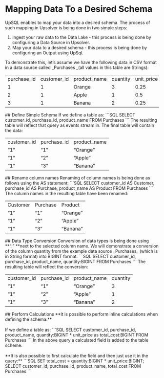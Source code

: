 # Mapping Data To a Desired Schema

UpSQL enables to map your data into a desired schema. The process of such mapping in Upsolver is being done in two simple steps:

1. Ingest your raw data to the Data Lake - this process is being done by configuring a Data Source in Upsolver.
2. Map your data to a desired schema - this process is being done by configuring an Output using UpSql.

To demonstrate this, let’s assume we have the following data in CSV format in a data source called _Purchases _(all values in this table are Strings):
<table>
  <tr>
   <td>purchase_id
   </td>
   <td>customer_id
   </td>
   <td>product_name
   </td>
   <td>quantity
   </td>
   <td>unit_price
   </td>
  </tr>
  <tr>
   <td>1
   </td>
   <td>1
   </td>
   <td>Orange
   </td>
   <td>3
   </td>
   <td>0.25
   </td>
  </tr>
  <tr>
   <td>2
   </td>
   <td>1
   </td>
   <td>Apple
   </td>
   <td>1
   </td>
   <td>0.5
   </td>
  </tr>
  <tr>
   <td>3
   </td>
   <td>1
   </td>
   <td>Banana
   </td>
   <td>2
   </td>
   <td>0.25
   </td>
  </tr>
</table>
## Define Simple Schema
If we define a table as:
```SQL
SELECT customer_id, purchase_id, product_name
FROM Purchases
```
The resulting table will reflect that query as events stream in. The final table will contain the data:
<table>
  <tr>
   <td>customer_id
   </td>
   <td>purchase_id
   </td>
   <td>product_name
   </td>
  </tr>
  <tr>
   <td>“1”
   </td>
   <td>“1”
   </td>
   <td>“Orange”
   </td>
  </tr>
  <tr>
   <td>“1”
   </td>
   <td>“2”
   </td>
   <td>“Apple”
   </td>
  </tr>
  <tr>
   <td>“1”
   </td>
   <td>“3”
   </td>
   <td>“Banana”
   </td>
  </tr>
</table>
## Rename column names
Renaming of column names is being done as follows using the AS statement:
```SQL
SELECT customer_id AS Customer, purchase_id AS Purchase, product_name AS Product
FROM Purchases
```
The column names in the resulting table have been renamed:
<table>
  <tr>
   <td>Customer
   </td>
   <td>Purchase
   </td>
   <td>Product
   </td>
  </tr>
  <tr>
   <td>“1”
   </td>
   <td>“1”
   </td>
   <td>“Orange”
   </td>
  </tr>
  <tr>
   <td>“1”
   </td>
   <td>“2”
   </td>
   <td>“Apple”
   </td>
  </tr>
  <tr>
   <td>“1”
   </td>
   <td>“3”
   </td>
   <td>“Banana”
   </td>
  </tr>
</table>
## Data Type Conversion
Conversion of data types is being done using **“:”<Data Type> **next to the selected column name.
We will demonstrate a conversion of the column quantity from the example data source _Purchases_ (which is in String format) into BIGINT format.
```SQL
SELECT customer_id, purchase_id, product_name, quantity:BIGINT
FROM Purchases
```
The resulting table will reflect the conversion:
<table>
  <tr>
   <td>customer_id
   </td>
   <td>purchase_id
   </td>
   <td>product_name
   </td>
   <td>quantity
   </td>
  </tr>
  <tr>
   <td>“1”
   </td>
   <td>“1”
   </td>
   <td>“Orange”
   </td>
   <td>3
   </td>
  </tr>
  <tr>
   <td>“1”
   </td>
   <td>“2”
   </td>
   <td>“Apple”
   </td>
   <td>1
   </td>
  </tr>
  <tr>
   <td>“1”
   </td>
   <td>“3”
   </td>
   <td>“Banana”
   </td>
   <td>2
   </td>
  </tr>
</table>
## Perform Calculations
**It is possible to perform inline calculations when defining the schema:**<br/><br/>
If we define a table as:
```SQL
SELECT customer_id, purchase_id, product_name, 
      quantity:BIGINT * unit_price as total_cost:BIGINT
FROM Purchases
```
In the above query a calculated field is added to the table scheme.<br/><br/>
**It is also possible to first calculate the field and then just use it in the query:**
 ```SQL
SET total_cost = quantity:BIGINT * unit_price:BIGINT;
SELECT customer_id, purchase_id, product_name, total_cost
FROM Purchases
```